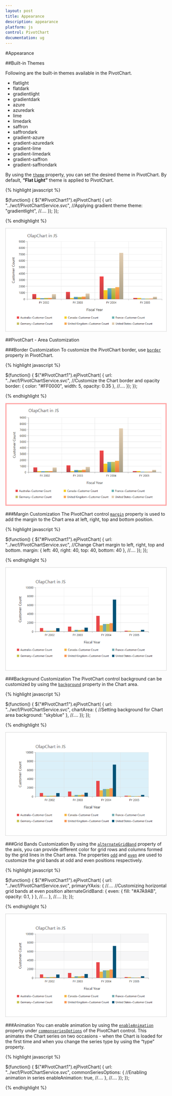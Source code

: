 ```yaml
---
layout: post
title: Appearance
description: appearance
platform: js
control: PivotChart
documentation: ug
---
```


#Appearance

##Built-in Themes

Following are the built-in themes available in the PivotChart.

* flatlight
* flatdark
* gradientlight
* gradientdark
* azure
* azuredark
* lime
* limedark
* saffron
* saffrondark
* gradient-azure
* gradient-azuredark
* gradient-lime
* gradient-limedark
* gradient-saffron
* gradient-saffrondark

By using the [`theme`](/js/api/ejchart#members:theme) property, you can set the desired theme in PivotChart. By default, **“Flat Light”** theme is applied to PivotChart.

{% highlight javascript %}

$(function()
{
    $("#PivotChart1").ejPivotChart(
    {
        url: "../wcf/PivotChartService.svc",
        //Applying gradient theme
        theme: "gradientlight",
        //....
    });
});

{% endhighlight %}

![](Appearance_images/themes.png)

##PivotChart - Area Customization

###Border Customization
To customize the PivotChart border, use [`border`](/js/api/ejchart#members:border) property in PivotChart.

{% highlight javascript %}

$(function()
{
    $("#PivotChart1").ejPivotChart(
    {
        url: "../wcf/PivotChartService.svc",
        //Customize the Chart border and opacity
        border:
        {
            color: "#FF0000",
            width: 5,
            opacity: 0.35
        },
        //....
    });
});

{% endhighlight %}

![](Appearance_images/bordercustomize.png)

###Margin Customization
The PivotChart control [`margin`](/js/api/ejchart#members:margin) property is used to add the margin to the Chart area at left, right, top and bottom position.

{% highlight javascript %}

$(function()
{
    $("#PivotChart1").ejPivotChart(
    {
        url: "../wcf/PivotChartService.svc",
        //Change Chart margin to left, right, top and bottom.
        margin:
        {
            left: 40,
            right: 40,
            top: 40,
            bottom: 40
        },
        //....
    });
});

{% endhighlight %}

![](Appearance_images/margincustomize.png)

###Background Customization
The PivotChart control background can be customized by using the [`background`](/js/api/ejchart#members:chartarea-background) property in the Chart area.

{% highlight javascript %}

$(function()
{
    $("#PivotChart1").ejPivotChart(
    {
        url: "../wcf/PivotChartService.svc",
        chartArea:
        {
            //Setting background for Chart area
            background: "skyblue"
        },
        //....
    });
});

{% endhighlight %}

![](Appearance_images/backgroundcutomize.png)

###Grid Bands Customization
By using the [`alternateGridBand`](/js/api/ejchart#members:primaryxaxis-alternategridband) property of the axis, you can provide different color for grid rows and columns formed by the grid lines in the Chart area. The properties [`odd`](/js/api/ejchart#members:primaryyaxis-alternategridband-odd) and [`even`](/js/api/ejchart#members:primaryyaxis-alternategridband-even) are used to customize the grid bands at odd and even positions respectively.

{% highlight javascript %}

$(function()
{
    $("#PivotChart1").ejPivotChart(
    {
        url: "../wcf/PivotChartService.svc",
        primaryYAxis:
        {
            //....
            //Customizing horizontal grid bands at even position
            alternateGridBand:
            {
                even:
                {
                    fill: "#A7A9AB",
                    opacity: 0.1,
                }
            },
            //....
        },
        //....
    });
});

{% endhighlight %}

![](Appearance_images/gridbands.png)

###Animation
You can enable animation by using the [`enableAnimation`](/js/api/ejchart#members:commonseriesoptions-enableanimation) property under [`commonseriesOptions`](/js/api/ejchart#members:commonseriesoptions) of the PivotChart control. This animates the Chart series on two occasions - when the Chart is loaded for the first time and when you change the series type by using the “type” property.

{% highlight javascript %}

$(function()
{
    $("#PivotChart1").ejPivotChart(
    {
        url: "../wcf/PivotChartService.svc",
        commonSeriesOptions:
        {
            //Enabling animation in series
            enableAnimation: true,
            //....
        },
        //....
    });
});

{% endhighlight %}
